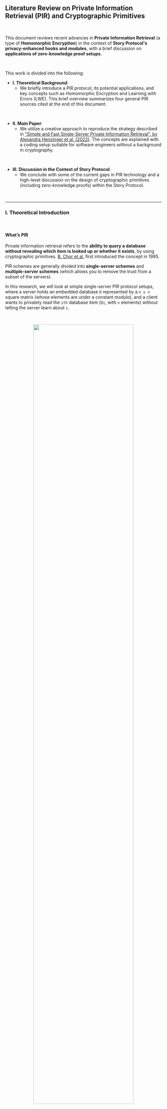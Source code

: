 ## Literature Review on Private Information Retrieval (PIR) and Cryptographic Primitives

<br>


This document reviews recent advances in **Private Information Retrieval** (a type of **Homomorphic Encryption**) in the context of **Story Protocol's privacy-enhanced hooks and modules**, with a brief discussion on **applications of zero-knowledge proof setups**.

<br>

This work is divided into the following:

* **I. Theoretical Background**: 
    - We briefly introduce a PIR protocol, its potential applications, and key concepts such as Homomorphic Encryption and Learning with Errors (LWE). This brief overview summarizes four general PIR sources cited at the end of this document.
<br>

* **II. Main Paper**: 
    - We utilize a creative approach to reproduce the strategy described in ["Simple and Fast Single-Server Private Information Retrieval", by Alexandra Henzinger et al. (2022)](https://eprint.iacr.org/2022/949). The concepts are explained with a coding setup suitable for software engineers without a background in cryptography.
<br>

* **III. Discussion in the Context of Story Protocol**:
    - We conclude with some of the current gaps in PIR technology and a high-level discussion on the design of cryptographic primitives (including zero-knowledge proofs) within the Story Protocol.



<br>

----

### I. Theoretical Introduction

<br>


#### What’s PIR

Private information retrieval refers to the **ability to query a database without revealing which item is looked up or whether it exists**, by using cryptographic primitives. [B. Chor et al.](https://www.wisdom.weizmann.ac.il/~oded/p_pir.html) first introduced the concept in 1995.

PIR schemes are generally divided into **single-server schemes** and **multiple-server schemes** (which allows you to remove the trust from a subset of the servers).

In this research, we will look at simple single-server PIR protocol setups, where a server holds an embedded database `D` represented by a `n x n` square matrix (whose elements are under a constant modulo), and a client wants to privately read the `ith` database item (`Di`, with `n` elements) without letting the server learn about `i`.

<br>

<p align="center">
<img src="diagrams/pir1.png" width="80%" align="center"/>

<br>
<br>




<br>

#### Homomorphic Encryption Schemes

Suppose a server that can `XOR` client’s data. The client would send their cipher `c0`, obtained from their plaintext data `m0` and their key `k0`:

```
c = m0 ⌖ k0
```

**Homomorphism** is the property that if a client sends two encrypted messages, `c1` and `c2` (from messages `m0` and `m1`, respectively), the server can return `c1 ⌖ c2` so the client can retrieve `m0 ⌖ m1`.

**Additive homomorphism** occurs when, given two ciphertexts `(a0, c0)` and `(a1, c1)`, their sum `(a0 + a1, c0 + c1)` decrypts to the sum of the plaintexts (provided that the error remains sufficiently small). In general, performing additions on encrypted ciphertexts is easy, but multiplications are incredibly hard.

**Partially homomorphic encryption** can be easily achieved as it accepts the possibility that not all data is encrypted (or homomorphic) through other operations (such as multiplication). 

**Fully homomorphic encryption (FWE)**, which is much harder to achieve, would occur if a server operated on encrypted data **without seeing ANY of its content. In the [words of Vitalik](https://vitalik.eth.limo/general/2020/07/20/homomorphic.html), *"it is a type of encryption that allows a third party to perform computations on encrypted data, and get an encrypted result that they can hand back to whoever has the decryption key for the original data, without the third party being able to decrypt the data or the result themselves."***

<br>

> 💡 *In a more formal definition, **homomorphic encryption** is a form of encryption with evaluation capability for computing over encrypted data without access to the secret key, i.e., supporting arbitrary computation on ciphers. **Fully homomorphic encryption** could be said to be the evaluation of arbitrary circuits of multiple types of (unbounded depth) gates (relevant to zero-knowledge proof setups).*

<br>

#### Learning with Errors (LWE)

PIR is also a subset of the broad topic of **lattice-based cryptography**. It refers to a series of **quantum-resistant cryptographic primitives** involving lattices, either in their construction or in the security proof.

<br>

> 💡 *Over an n-dimensional vector space, a lattice is an infinite set of points represented by a collection of vectors.*

<br>

In a [2005 seminal PIR paper](https://dl.acm.org/doi/10.1145/1060590.1060603), Oded Regev introduced the **first lattice-based public-key encryption scheme** and the **learning with errors (LWE) problem**. 

The LWE problem relies on the **hardness of distinguishing between a message with added noise and a random sample**. It can be thought of as **a search in a (noisy) modular set of equations whose solutions can be very difficult to solve**. In other words, given `m` samples of coefficients `(bi, ai)` in the linear equation `bi = <ai, s> + ei`, with the error `ei` sampled from a small range `[-bound, bound]`, finding the secret key `s` is "hard". 

Note, however, that LWE-based encryption schemes have a **significant drawback due to noise growth**. As the ciphertexts produced by these schemes are noisy encodings of the plaintext, **homomorphic operations between ciphertexts increase the magnitude of the noise**. If the noise exceeds a certain threshold, the correctness of the decryption may no longer hold. Despite this problem, **Regev encryption** can be very efficient for PIR as it is additively homomorphic.

In the past decades, Regev's security proof and the LWE scheme's efficiency have been the subject of intense research among cryptographers, including [Craig Gentry's thesis (2009)](https://crypto.stanford.edu/craig/craig-thesis.pdf), on the **first Fully Homomorphic Encryption Scheme**.


<br>

#### A Simple Implementation of the PIR Protocol

A PIR protocol aims to design **schemes that satisfy privacy and correctness constraints while achieving the minimum possible download cost**. 

<br>

> 💡 *The **download cost** of a PIR scheme is defined as **the total number of bits downloaded by the user from all the databases, normalized by the message size**. The **PIR rate** is defined as **the reciprocal of the PIR download cost**.*

<br>

One possible implementation approach is to choose a suitable polynomial and then have a single server preprocess the data. This preprocessing depends only on the database `D` and the public parameters of the Regev encryption scheme, so that the server can reuse the work across many queries from many independent clients.

After the preprocessing step, to answer a client's query, the server must compute only roughly `N 32-bit` integer multiplications and additions on a database of `N bytes`. The catch is that the client must download a *hint* matrix about the database contents after this preprocessing.

Therefore, a simple server PIR scheme would comprise two phases:

* **the offline phase**, with pre-computations and the exchange of *hints*, and

* **the online phase**, with the query processing on the server and response decoding on the client.

The practicality of PIR-based applications is primarily impacted by the query processing time and the hint exchange phase. The theoretical query size can be estimated as growing as the square root of the number of elements "represented" in the database. 


<br>

#### Possible applications of PIR

Once PIR becomes less expensive or prohibitive (*i.e.*, cheaper computation with a small cipher, as PIR inherently has a high cost for server-side computation), these are some of the possible applications that could utilize the protocol:

- **Searching IP databases**: When filing a new IP, the author must search the IP database to check that no previous entry significantly overlaps with their invention. PIR could allow the search to be performed without leaving search terms on the query log of the IP database.

- **Real-time asset quotes**: Investors interested in a particular asset often monitor the market to determine when to purchase. PIR could allow their interest to be confidential.

- **Safe browsing and private oracles, checking passwords over breached databases (or any type of credentials), Certificate Transparency (CT) checks, certificate revocation checks,** among many others.

- **Privacy-preserving blockchain light clients**: the light client ask for an encrypted index `i` for the `ith` piece of data in a block, and the full node computes and returns `data[0]_i + data[1]_i + ... + data[n]_i` for `i = k`, where `data[i]` is the data in a block plus its Merkle branch. The server learns nothing about what the light client asked.




<br>


---

### II. ["Simple and Fast Single-Server Private Information Retrieval", by Alexandra Henzinger et. al (2022)](https://eprint.iacr.org/2022/949) 

<br>

#### Key Tenets

* This paper introduces a design for **SimplePIR**, **the fastest single-server PIR scheme known to date**.

* The security is held under a **Learning with Errors scheme** that requires no polynomial arithmetic or fast Fourier transforms. Regev encryption gives a secret-key encryption scheme that is secure under the LWE assumption.

* To answer a client’s query, the server performs fewer than **one 32-bit multiplication** and **one 32-bit addition** per **database byte**, achieving **10 GB/s/core server throughput**.

* The first approach to **querying a 1 GB database** demands the client first to download a **121 MB "hint"** about the database contents**. Then, the client can make any number of queries, each requiring **242 KB of communication**.

* The second approach **shrinks the hint to 16 MB**. Then, the following queries demand **345 KB of communication**.

* Finally, the scheme is applied, together with a novel data structure for approximate set membership, to **private auditing in Certificate Transparency**. The results can be compared to Google Chrome’s current approach, with **16 MB of downloads per month, and 150 bytes per TLS connection**.


<br>

#### A Server and a Query in SimplePIR

🚨 **To illustrate the results above, I wrote a simple set of experiments in Python. This part is optional for the reader, and can be skipped to section III (discussion). The full code is available at [./pir_experiment](pir_experiment).**


In this code, the single-server database is represented by a square matrix `(m x m)`, while a query is a vector filled by `0s` except at the asking row and column `(m x 1)`. Any result should have the same dimension as the query vector (*i.e.*, the space is reduced to the size of the column where the data is located).

> *"Given `m` samples `(b0, a0) ∈ ℤqx ℤnq`, `(b1, a1), ..., (b_m-1, a_m-1)` such that `bi = <ai, s> + ei`, where `s ∈ ℤnq` and `ei` is sampled randomly from range `[-B,..,+B]` and `B` is small, finding `s` is hard.*

<br>

<p align="center">
<img src="https://github.com/mia-stein/STORY-PROTOCOL-TAKEHOME/assets/1130416/2416c860-2088-4063-8d17-118ef8c30360" width="60%" align="center"/>
<br>
<br>




The server retrieves the queried item by:

1. looping over every column and multiplying their values to the value in the same row of the query vector, and

2. adding the values found in each column in its own matrix.



A secret key Regev encryption scheme using sampled errors to reproduce LWE is then built on top of the ideas above. Privacy is guaranteed by checking that fully homomorphic encryption is held with respect to addition in this setup (*i.e.*, additive homomorphism).



<br>

#### Part I: Defining a Message Vector Primitive


We start by defining a primitive class for the message vector and its operations:

```python
class Message:

    def __init__(self, mod=None, rows=None, cols=None, message=None):
        self.mod = mod
        self.rows = rows
        self.cols = cols
        self.message = message

    def _check_dimensions(self, other_msg) -> None:
        if self.rows != other_msg.rows or self.cols != other_msg.cols:
            os.exit()

    def __add__(self, vector):
        self._check_dimensions(vector)
        for i in range(len(self.message)):
            self.message[i] = (self.message[i] + vector.message[i]) % self.mod
        return self

    def __sub__(self, vector):
        self._check_dimensions(vector)
        for index in range(len(self.message)):
            self.message[index] = (self.message[index] - vector.message[index]) % self.mod
        return self

    def __mul__(self, vector):
        this_vector = [0] * (self.rows * vector.cols)
        for i in range(self.rows):
            for j in range(self.cols):
                for k in range(vector.cols):
                    this_vector[i * vector.cols + k] = (this_vector[i * vector.cols + k] +\
                        (self.message[i * self.cols + j] * vector.message[j * vector.cols + k])) % self.mod
        
        return Message(self.mod, self.rows, vector.cols, this_vector)
    
    def __eq__(self, vector):
        return (self.rows == vector.rows) and \
               (self.cols == vector.cols) and \
               (self.message == vector.message)

    def __repr__(self):
        return f'\nRows: {self.rows}\nCols: {self.cols}\nVector: {self.message}\n'

    def calculate_scaling(self, numerator, denominator, this_mod):
        this_vector = [0] * (self.rows * self.cols)
        for i in range(len(self.message)):
            this_vector[i] = round((numerator * self.message[i]) / denominator) % this_mod
        return Message(this_mod, self.rows, self.cols, this_vector)

    def set_query_element(self, row, col, value) -> None:
        self.message[row * self.cols + col] = value
        
    def get_query_element(self, row, col) -> int:
        return self.message[row * self.cols + col]

    @staticmethod
    def create_random_message(mod, rows, cols): 
        return Message(mod, rows, cols, [random.randint(0, mod - 1) for _ in range(rows * cols)])

    @staticmethod
    def create_zero_message(mod, rows, cols): 
        return Message(mod, rows, cols, [0 for _ in range(rows * cols)])

    @staticmethod
    def calculate_sample_error(bound, mod, rows, cols): 
        sample_error = random.randint(-bound, +bound)
        return Message(mod, rows, cols, [sample_error % mod for _ in range(cols * rows)])

```

<br>


#### Part II: Defining the Secret Key Regev Encryption Scheme

Encryption and decryption of a message can be defined as a simple secret key Regev encryption scheme:


```python
def encrypt(A, s, e, m0):
    """
        Encrypt this message with a simple `B = A * s + e + m0`, 
        where `s` is the secret and `e` is the error vector.
        Set the cipher as the tuple c = (B, A).
    """

    B = (A * s) + e + m0
    return (B, A)


def decrypt(s, c):
    """ 
        Calculate the decryption of a ciphertext, given c
        and a secret, such that m1 = m0 + e.
    """

    B = c[0]
    A = c[1]
    return B - (A * s)
```

<br>

These methods can be added to a primitive class that also sets the LWE parameters, such as the size of a message vector (`m` and `n`), the message's modulo `mod` and `p`, and a `bound` range (*e.g.,* the standard variation of a Gaussian distribution with zero `mean`).

<br>



```python
class Regev():

    def __init__(self):
        self.mod = None
        self.n = None
        self.m = None
        self.p = None
        self.bound = None
        self._load_env_parameters()

    def _load_env_parameters(self);
        env_vars = load_config()
        self.mod = int(env_vars['mod'])
        self.n = int(env_vars['n'])
        self.m = int(env_vars['m'])
        self.p = int(env_vars['p'])
        self.bound = int(env_vars['bound'])

    def create_secret_key(self, this_mod=None, msg_n=1):
        if this_mod is None:
            this_mod = self.mod
        return  Message.create_random_message(this_mod, self.n, msg_n)

    def create_message_setup(self, this_m=None, this_n=None, this_mod=None, msg_n=None):
        if this_mod is None:
            this_mod = self.mod
        if this_m is None:
            this_m = self.m
        if this_n is None:
            this_n = self.n
        if msg_n is None:
            msg_n = 1

        m0 = Message.create_random_message(this_mod, self.m, msg_n)
        A = Message.create_random_message(self.mod, self.m, self.n)
        e = Message.calculate_sample_error(self.bound, self.mod, self.m, msg_n)

        return m0, A, e
```

<br>



#### Part III: Encryption and Decryption of a Message with a Sampled Error Vector

To illustrate how LWE can work, we operate our message vector over a ring modulo `mod`, so some information is lost. Then, use Gaussian Elimination (a method to solve linear equations) to recover the original message.

First, we represent a message vector `m0` of size `m`, where each element has a modulo `mod`. 

Next, we encrypt this message with a simple `B = A * s + e + m0`, where `s` is the secret and `e` is an error vector.

Then, we set the ciphertext as the tuple `c = (B, A)` and decrypt it for a given `s`, such that `m1 = m0 + e`.


<br>

```python
def linear_secret_key_regev_encryption_with_error():

    # 1. Key generation
    regev = Regev()
    m0, A, e = regev.create_message_setup()
    s = regev.create_secret_key()

    # 2. Encryption by calculating B and ciphertext c
    c = regev.calculate_encryption(A, s, e, m0)

    # 3. Calculate the decryption of the ciphertext c
    m1 = regev.calculate_decryption(s, c)

    # 4. The message vector m1 should be equal to m0 plus the error vector e
    regev.print_results(m0, m0 + e, 'm0', 'm0 + e')
```

<br>

The original message should be retrieved.

<br>

#### Part IV: Running a Simple Linear Key Regev Encryption Experiment with a Scaled Message


Continuing with LWE, we now lose information on the least significant bits by adding noise, *i.e.*, by scaling the message vector (before adding it to encryption) with:

```
delta = mod / p
```

Then, during the decryption, we scale the message vector back by:

```
1 / delta
```

The scaling ensures that `m` is in the highest bits of the message vector, without losing information by adding the error vector `e`.

Consequently, the message `m0` vector has each element modulo `p` (not `mod`), where `p < q`. The scaled message is:

```
m0_scaled = m0 * delta = m0 * mod / p
```

The ciphertext `c` is:

```
B = A * s + e + m0_scaled
```

which can be decrypted as

```
c = (B, A)
```

This is the code:

```python
def linear_secret_key_regev_encryption_scaled():

    # 1. Key generation
    regev = Regev()
    m0, A, e = regev.create_message_setup(this_mod = regev.p)
    s = regev.create_secret_key()

    # 2. Scale message vector by delta = mod / p
    scaled_m0 = m0.calculate_scaling(regev.mod, regev.p, regev.mod)

    # 3. Encryption by calculating B and ciphertext c
    c = regev.calculate_encryption(A, s, e, scaled_m0)

    # 4. Calculate the decryption of the ciphertext c
    m1 = regev.calculate_decryption(s, c)

    # 5. Scale m1 vector by 1 / delta = p / mod
    scaled_m1 = m1.calculate_scaling(regev.p, regev.mod, regev.p)

    # 6. The message vector m0 should be equal to m1
    regev.print_results(m0, scaled_m1, 'm0', 'scaled m1')
```

<br>

The original message should be retrieved.


<br>

#### Part V: Proving that the Regev Scheme is Additive Homomorphic

As we saw above, additive homomorphism means that if `c0` is the encryption of `m0` under a secret key `s`, and `c1` is the encryption of `m1` under the same secret key `s`, then `c0 + c1` is the encryption of `m0 + m1` under `s`.

For a large number of `ci`, noise can be introduced from error, so the correctness of the results will depend on the values of `m`, `n`, `mod`, and `p`, such that:

```
|sum ei| < mod / (2 * p)
```

Here is the source code for this experiment:

<br>

```python
def additive_homomorphism() -> None:

    # 1. Key generation for two independent messages m0 and m1
    r0 = Regev()
    m0, A0, e0 = r0.create_message_setup(this_mod = r0.p)
    r1 = Regev()
    m1, A1, e1 = r1.create_message_setup(this_mod = r1.p)
    s = r0.create_secret_key()

    # 3. Scale message vectors by delta = mod / p
    scaled_m0 = m0.calculate_scaling(r0.mod, r0.p, r0.mod)
    scaled_m1 = m1.calculate_scaling(r1.mod, r1.p, r1.mod)

    # 4. Encryption by calculating B and ciphertext c for each message
    c0 = r0.calculate_encryption(A0, s, e0, scaled_m0)
    c1 = r1.calculate_encryption(A1, s, e1, scaled_m1)

    # 5. Add the ciphertexts, with c2 = c0 + c1
    c2 = (c0[0] + c1[0], c0[1] + c1[1])

    # 6. Decrypt the sum of the ciphertexts
    r2 = Regev()
    m2 = r2.calculate_decryption(s, c2)

    # 5. Scale m1 vector by 1/ delta = p / mod
    scaled_m2 = m2.calculate_scaling(r2.p, r2.mod, r2.p)

    # 6. The sum of the message vectors m0 and m1 should be equal to m2
    r2.print_results(m0 + m1, scaled_m2, 'm0 + m1', 'm2')
```

<br>

The original message should be retrieved.

<br>


#### Part VI: Proving that the Regev Scheme Supports Plaintext Inner Product

This experiment shows that given a cipher `c` and a message vector `m0`, we can perform a tranformation `c -> c1` such that it also encrypts the inner product of `m0` with a plaintext vector `k` of size `m` and element modulo `p`.

Because of noise growth with the vector `k`, fine-tuning the initial parameters is crucial for the message to be successfully retrieved. To guarantee correct decryption, the following must hold:

```
k * e0 < mod / (2 * p)
```

Here is the source code:

<br>

```python
def plaintext_inner_product():

    # 1. Key generation
    r0 = Regev()
    m0, A, e = r0.create_message_setup(this_mod = r0.p)
    s = r0.create_secret_key(this_mod = r0.p)

    # 2. Scale message vector by delta = mod / p
    scaled_m0 = m0.calculate_scaling(r0.mod, r0.p, r0.mod)

    # 3. Encryption by calculating B and ciphertext c
    c = r0.calculate_encryption(A, s, e, scaled_m0)

    # 4. Calculate a plaintext vector transposed k and then scale it by delta = mod / p
    rk = Regev()
    k = m0.create_random_message(rk.p, 1, rk.m )
    scaled_k = m0.calculate_scaling(1, 1, rk.mod)

    # 5. Calculate the noise growth 
    noise_growth = scaled_k * e

    # 6. Define the ciphertext of the inner product of m0 and k
    c1 = (scaled_k * c[0], scaled_k * c[1])

    # 7. Decrypt the ciphertext of the inner product of m0 and k
    m1 = r0.calculate_decryption(s, c1)

    # 8. Scale m1 vector by 1/ delta = p / mod
    m1_scaled = m1.calculate_scaling(r0.p, r0.mod, r0.p)

    # 9. Scale back the plaintext vector k by 1/ delta = p / mod
    scaled_scaled_k = scaled_k.calculate_scaling(1, 1, rk.p)

    # 10. The message vector m1 scaled should be equal scaled k * m0
    r0.print_results(m1_scaled, scaled_scaled_k * m0, 'scaled m1', 'scaled k * m0')

    # 11. Print results on noise, decryption fails when noise > delta / 2 
    rk.print_noise_growth(m1_scaled, scaled_scaled_k * m0, noise_growth)
```


<br>

The original message should be retrieved.

<br>

#### Part VII: Running a Very Simple PIR Setup Without Encryption

We are ready to see how PIR works (without encryption yet).

We define our server's database by a square vector of size `m x m`, with each entry modulo `p`. Then, we query a value at a specific row `r` and col `c` in plaintext, by creating a query vector of size `m x 1` that is filled with `0`, except for the desired column index `c`.

We then show that computing the dot product of the database vector to the query vector will give a result vector with all rows in the column index `c`, from which you can retrieve row `r`.

<br>


```python
def no_encryption_example():

    # 1. Represent a database as a square matrix
    msg = Message()
    db = msg.create_random_message(500, 20, 20)
  
    # 2. Create some random query value for row and column
    query_row = 10
    query_col = 10

    # 3. Create a message that is 5 at the query column and 0 elsewhere
    query = msg.create_zero_message(500, 20, 1)
    query.set_query_element(query_col, 0, 1)

    # 4. Compute resulting message vector    
    result = db * query
    log_debug(f'result = db * query: {result}\n')

    # 5. Compute msg retrieved from the database
    correct_retrieval = result.get_query_element(query_row, 0) == \
                        db.get_query_element(query_row, query_col)
```

<br>

The original message should be retrieved.

<br>

#### Part VIII: Running a Full Secret Key Regev PIR Experiment

Finally, we achieve a full PIR experiment by building a query vector as in the previous experiment, but now encrypting it using the secret key `s` from the Regev encryption scheme.

```python
def secret_key_regev_example():

    # 1. Represent a database as a square matrix
    regev = Regev()
    msg = Message()    
    db = msg.create_random_message(regev.p, regev.m, regev.m)

    # 2. Create some random query value for row and column
    log_debug('2. Now, let\'s create a random query value for row and column.')
    query_row = 5
    query_col = 5

    # 3. Create query message vector            
    query = msg.create_zero_message(regev.mod, regev.m, 1)
    query.set_query_element(query_col, 0, 1)

    # 4. Encrypt query message vector
    _, A, e = regev.create_message_setup()
    # Here we could either use mod or p as the scaling factor.
    s = regev.create_secret_key()

    # 5. Scale query vector by delta = mod / p and db vector from p to mod
    scaled_query = query.calculate_scaling(regev.mod, regev.p, regev.mod)
    scaled_db = db.calculate_scaling(1, 1, regev.mod)

    # 6. Encryption by calculating B and ciphertext c
    c_query = regev.calculate_encryption(A, s, e, scaled_query)

    # 7. Compute encrypted result
    c_result = (scaled_db * c_query[0], scaled_db * c_query[1])

    # 8. Calculate the decryption of the ciphertext c_result to find the
    #    result of the PIR query at the query_col th column             
    m1 = regev.calculate_decryption(s, c_result)

    # 9. Scale the result by p / mod
    m1_scaled = m1.calculate_scaling(regev.p, regev.mod, regev.p)
  
    # 10. The message vector m1_scaled should be equal to the db at the 
    # query vector query_row, query_col, showing that PIR works.        
    correct_retrieval = m1_scaled.get_query_element(query_row, 0) == \
                        scaled_db.get_query_element(query_row, query_col)
```


<br>

The original message should be retrieved.

<br>


---

### III. Discussion

<br>

#### Why PIR is Still Not Feasible


Although modern PIR schemes require **little communication** and the protocol **works well enough at smaller scales**, the time needed to scan a database **grows proportionally** with the size of its size and can become **prohibitively inefficient** (fetching a database record grows only polylogarithmically with the number of records, `N`).

However, **after preprocessing the database**, the server can **answer a query in time sublinear in `N`**. Thus, the current hard limit on the throughput of PIR schemes is the ratio between the database size and the server time to answer a query.


<br>

#### PIR for Private IP Search

If PIR protocols become fully available for commercial applications, Story Protocol could take advantage of this technology to implement private oracles, including private IP search and discovery.

Although it's still early to define how this protocol could be incorporated into Story's modular architecture, we discuss an idea here.

[Story Protocol's documentation](https://docs.storyprotocol.xyz/docs/) defines the **Function Layer (verbs)** separated from the **Data Layer (nouns)** and divided into two types of components:
- **Modules**, defining the actions that users can perform on the IP assets (IPAs), *i.e.,* the management of the data. 
- **Hooks**, defining the add-on features based on the actions provided by modules. 

In this design, PIR could be introduced as follows:

1. An off-chain preprocessing server as part of the core data.
2. A new private Module that would be responsible for connecting to this pre-formatted data.
3. Hooks that would talk to the private Module. For instance, a hook that can submit PIR-formatted encrypted messages from a private oracle search or a private infringement detection request.
4. Application layers performing queries (client side).


Note that **PIR protocols do not ensure data integrity or authentication**.  An authenticated PIR scheme could **combine an unauthenticated multi-server PIR scheme with a standard integrity-protection mechanism**, such as Merkle trees. 

In this approach, **PIR servers download the data from the blockchain to construct PIR databases**. For each database, the PIR server creates a description file (usually called a *manifest file*). The user collects all available **block headers** and fetches the manifest files from the PIR servers to query the PIR database later efficiently.


<br>

<p align="center">
<img src="diagrams/pir2.png" width="90%" align="center"/>

<br>
<br>



#### Zero Knowledge Proofs for Other Privacy-Enhanced Operations

In the Story Protocol documentation, there is a hint at the applicability of ZKPs and cryptographic setups when [speaking of AI-generated Assets marketplaces](https://docs.storyprotocol.xyz/docs/ai-generated-assets-marketplace):

> *"Use ZKP or simple hash of prompt to validate that the marketplace is running infringement checks without revealing prompts".*

<br>

Therefore, we conclude this work by briefly touching on further privacy enhancements through a zero-knowledge protocol, which is designed to **verify the truth of information without revealing the information itself**. In this case, a **verifier** convince themselves that a **prover** possesses knowledge of a secret parameter (called a **witness**) satisfying some relation, without revealing the witness to the verifier or anyone else.


<br>

> 💡 *ZKPs come to the forefront as possible solutions to ensure the privacy of the information exchanged on the blockchain. Other ones are secure multi-party computations (sMPC) and trusted execution environments (TEE).*


<br>

For instance, the popular ZK-SNARK setup could generally be implemented by:

* An off-chain key generator and ceremony, with enough entropy.
* An on-chain setup to construct and determine the initial state of the prover and verifier (using a combination of public and private keys or a common reference string).
* At the Function layer, privacy protection hooks could be leveraged to protect IP rights and to allow content encryption, digest registration, private governance, private compliance, private payment, private token gating, duplicated IP detection, and PII protection.
* At the application layer (ecosystem), some examples are KYC verification for license issuers and holders or even a decentralized identity for IP holders.


<br>

Finally, the current downsides of this technology are:

* **computation intensity**: ZKP algorithms are computationally intense as they require many interactions between the verifier and the prover (in interactive ZKPs), or a lot of computational capabilities (in non-interactive ZKPs).

* **design challenge**: zkEVMs that are fully compatible with native EVM are difficult to build.

* **security**: to satisfy the three properties of ZKP (completeness, soundness, and zero-knowledge), it is necessary to check that there are no security vulnerabilities in circuit configuration, library use, and key management (such as weak generated encryption keys, storing encryption keys in an insecure manner, or using the same key for multiple purposes).


<br>

---

### References


* [[1] Private Information Retrieval and Its Applications, Sajani Vithana et al.](https://arxiv.org/pdf/2304.14397.pdf)
* [[2] Practical Private Information Retrieval, Femi George Olumofin](https://uwspace.uwaterloo.ca/bitstream/handle/10012/6142/Olumofin_Femi.pdf?sequence=1&isAllowed=y)
* [[3] How Practical is Single-Server Private Information Retrieval?, Sophia Artioli](https://ethz.ch/content/dam/ethz/special-interest/infk/inst-infsec/appliedcrypto/education/theses/How_practical_is_single_server_private_information_retrieval_corrected.pdf)
* [[4] Applying Private Information Retrieval to Lightweight Bitcoin Clients, Kaihua Qin et al.](https://www.computer.org/csdl/proceedings-article/cvcbt/2019/366900a060/1cdOwKCMqXK)


